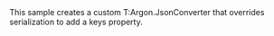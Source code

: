<?xml version="1.0" encoding="utf-8"?>
<topic id="CustomJsonConverter" revisionNumber="1">
  <developerConceptualDocument xmlns="http://ddue.schemas.microsoft.com/authoring/2003/5" xmlns:xlink="http://www.w3.org/1999/xlink">
    <introduction>
      <para>This sample creates a custom <codeEntityReference>T:Argon.JsonConverter</codeEntityReference>
      that overrides serialization to add a keys property.</para>
    </introduction>
    <section>
      <title>Sample</title>
      <content>
        <code lang="cs" source="..\Src\Tests\Documentation\Samples\Serializer\CustomJsonConverter.cs" region="Types" title="Types" />
        <code lang="cs" source="..\Src\Tests\Documentation\Samples\Serializer\CustomJsonConverter.cs" region="Usage" title="Usage" />
      </content>
    </section>
  </developerConceptualDocument>
</topic>
